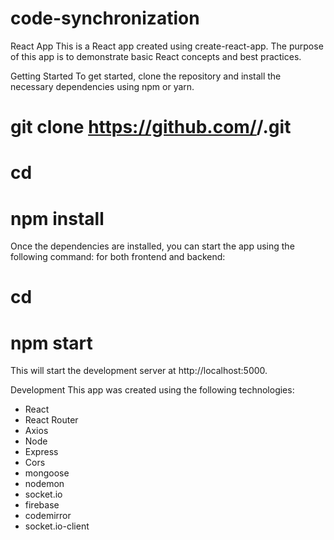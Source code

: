 # code-synchronization 
React App
This is a React app created using create-react-app. The purpose of this app is to demonstrate basic React concepts and best practices.

Getting Started
To get started, clone the repository and install the necessary dependencies using npm or yarn.

# git clone https://github.com/<username>/<repository>.git
# cd <repository>
# npm install

Once the dependencies are installed, you can start the app using the following command:
for both frontend and backend:
# cd <file>
# npm start

This will start the development server at http://localhost:5000.

Development
This app was created using the following technologies:

* React
* React Router
* Axios
* Node
* Express
* Cors
* mongoose
* nodemon
* socket.io
* firebase
* codemirror
* socket.io-client



